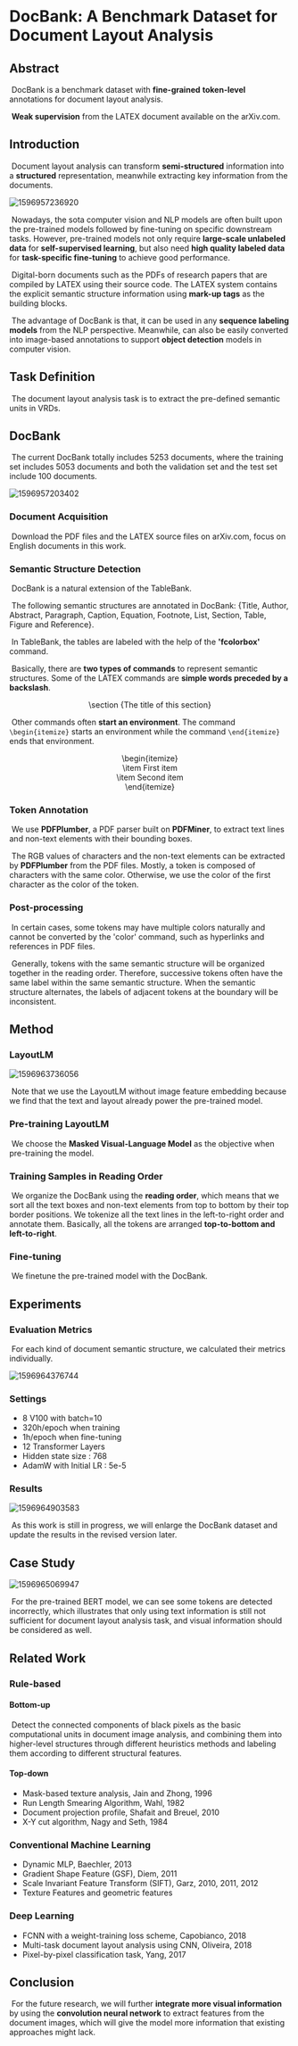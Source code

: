 # DocBank: A Benchmark Dataset for Document Layout Analysis

## Abstract

​		DocBank is a benchmark dataset with **fine-grained** **token-level** annotations for document layout analysis.  

​		**Weak supervision** from the LATEX document available on the arXiv.com.

## Introduction

​		Document layout analysis can transform **semi-structured** information into a **structured** representation, meanwhile extracting key information from the documents.  

![1596957236920](http://r.photo.store.qq.com/psc?/V50VqFfH2A6OlZ2gWBDL0uxzNK4WmFgm/TmEUgtj9EK6.7V8ajmQrEJaEHxs6Z*ePoKGCrFXw64EltwdbQZFDsYloYn2bdJ4q3JZCkX2bcfPljT.0bOpF0cI3zFd8SgN1RpP4*PtmLrg!/r)

​		Nowadays, the sota computer vision and NLP models are often built upon the pre-trained models followed by fine-tuning on specific downstream tasks. However, pre-trained models not only require **large-scale unlabeled data** for **self-supervised learning**, but also need **high quality labeled data** for **task-specific fine-tuning** to achieve good performance.

​		Digital-born documents such as the PDFs of research papers that are compiled by LATEX using their source code. The LATEX system contains the explicit semantic structure information using **mark-up tags** as the building blocks.  

​		The advantage of DocBank is that, it can be used in any **sequence labeling models** from the NLP perspective. Meanwhile, can also be easily converted into image-based annotations to support **object detection** models in computer vision.  

## Task Definition

​		The document layout analysis task is to extract the pre-defined semantic units in VRDs.

## DocBank

​		The current DocBank totally includes 5253 documents, where the training set includes 5053 documents and both the validation set and the test set include 100 documents.

![1596957203402](http://r.photo.store.qq.com/psc?/V50VqFfH2A6OlZ2gWBDL0uxzNK4WmFgm/TmEUgtj9EK6.7V8ajmQrEDqgJHwgeYQbGI2kBf3QQOlolrEUWOqeCIvdbm*d82OMxoukaiA3QisZ6rpbRtb7FvfkZu*d5clyOqbd3bHlrXA!/r)

### Document Acquisition

​		Download the PDF files and the LATEX source files on arXiv.com, focus on English documents in this work.

### Semantic Structure Detection

​		DocBank is a natural extension of the TableBank.  

​		The following semantic structures are annotated in DocBank: {Title, Author, Abstract, Paragraph, Caption, Equation, Footnote, List, Section, Table, Figure and Reference}.  

​		In TableBank, the tables are labeled with the help of the **'fcolorbox'** command.  

​		Basically, there are **two types of commands** to represent semantic structures. Some of the LATEX commands are **simple words preceded by a backslash**.

<center> \section {The title of this section} </center>

​		Other commands often **start an environment**. The command ```\begin{itemize}``` starts an environment while the command ```\end{itemize}``` ends that environment.

<center>
    \begin{itemize} <br>
    	\item First item <br>
    	\item Second item <br>
    \end{itemize}
</center>

### Token Annotation

​		We use **PDFPlumber**, a PDF parser built on **PDFMiner**, to extract text lines and non-text elements with their bounding boxes.  

​		The RGB values of characters and the non-text elements can be extracted by **PDFPlumber** from the PDF files. Mostly, a token is composed of characters with the same color. Otherwise, we use the color of the first character as the color of the token.  

### Post-processing

​		In certain cases, some tokens may have multiple colors naturally and cannot be converted by the 'color' command, such as hyperlinks and references in PDF files.  

​		Generally, tokens with the same semantic structure will be organized together in the reading order. Therefore, successive tokens often have the same label within the same semantic structure. When the semantic structure alternates, the labels of adjacent tokens at the boundary will be inconsistent.

## Method

### LayoutLM

![1596963736056](http://r.photo.store.qq.com/psc?/V50VqFfH2A6OlZ2gWBDL0uxzNK4WmFgm/TmEUgtj9EK6.7V8ajmQrEHWzFbOJf62co*luW1QLjSnhUlFR0ohmhPplnr2aS31aDMIsnJ8Z22ye8OjcQh2D4xXawYj19zAkfGpGscW3IRw!/r)

​		Note that we use the LayoutLM without image feature embedding because we find that the text and layout already power the pre-trained model.

### Pre-training LayoutLM

​		We choose the **Masked Visual-Language Model** as the objective when pre-training the model.

### Training Samples in Reading Order

​		We organize the DocBank using the **reading order**, which means that we sort all the text boxes and non-text elements from top to bottom by their top border positions. We tokenize all the text lines in the left-to-right order and annotate them. Basically, all the tokens are arranged **top-to-bottom and left-to-right**.

### Fine-tuning

​		We finetune the pre-trained model with the DocBank.

## Experiments

### Evaluation Metrics

​		For each kind of document semantic structure, we calculated their metrics individually.

![1596964376744](http://r.photo.store.qq.com/psc?/V50VqFfH2A6OlZ2gWBDL0uxzNK4WmFgm/TmEUgtj9EK6.7V8ajmQrEKUip9IqlrMicC.brjS.MRjhfiepCWONjno4euOd89vf6H3kSJdeTt2ltqOUSbMHx1nycyc3xuZMFkqj.Fyafa8!/r)

### Settings

- 8 V100 with batch=10
- 320h/epoch when training
- 1h/epoch when fine-tuning
- 12 Transformer Layers
- Hidden state size : 768
- AdamW with Initial LR : 5e-5

### Results

![1596964903583](http://r.photo.store.qq.com/psc?/V50VqFfH2A6OlZ2gWBDL0uxzNK4WmFgm/TmEUgtj9EK6.7V8ajmQrEJ4rxlXCYBkCrZncDXU6GgZm6eosBkQAmyfHtJRsHIfgGcvDwNFiknFzxliYhW7kfyu*8CoNM2Yd8.Ix9PK1uGw!/r)

​		As this work is still in progress, we will enlarge the DocBank dataset and update the results in the revised version later.  

## Case Study

![1596965069947](http://r.photo.store.qq.com/psc?/V50VqFfH2A6OlZ2gWBDL0uxzNK4WmFgm/TmEUgtj9EK6.7V8ajmQrEFIviifQdZmatelswemCFWlKqaL7eBRui73GuURE5bndMPxXV9q74yfiD0Oj0mxjRJfpdjRAe.gM9mOEfGXSKwo!/r)

​		For the pre-trained BERT model, we can see some tokens are detected incorrectly, which illustrates that only using text information is still not sufficient for document layout analysis task, and visual information should be considered as well.

## Related Work

### Rule-based

#### Bottom-up

​		Detect the connected components of black pixels as the basic computational units in document image analysis, and combining them into higher-level structures through different heuristics methods and labeling them according to different structural features.

#### Top-down

- Mask-based texture analysis, Jain and Zhong, 1996
- Run Length Smearing Algorithm, Wahl, 1982
- Document projection profile, Shafait and Breuel, 2010
- X-Y cut algorithm, Nagy and Seth, 1984

### Conventional Machine Learning

- Dynamic MLP, Baechler, 2013
- Gradient Shape Feature (GSF), Diem, 2011
- Scale Invariant Feature Transform (SIFT), Garz, 2010, 2011, 2012
- Texture Features and geometric features

### Deep Learning

- FCNN with a weight-training loss scheme, Capobianco, 2018
- Multi-task document layout analysis using CNN, Oliveira, 2018
- Pixel-by-pixel classification task, Yang, 2017

## Conclusion

​		For the future research, we will further **integrate more visual information** by using the **convolution neural network** to extract features from the document images, which will give the model more information that existing approaches might lack.
